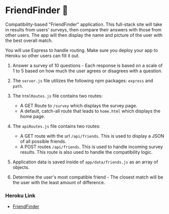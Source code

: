 # FriendFinder :couple:
Compatibility-based "FriendFinder" application. This full-stack site will take in results from users' surveys, then compare their answers with those from other users. The app will then display the name and picture of the user with the best overall match.

You will use Express to handle routing. Make sure you deploy your app to Heroku so other users can fill it out.


1. Answer a survey of 10 questions - Each response is based on a scale of 1 to 5 based on how much the user agrees or disagrees with a question.

2. The `server.js` file utilizes the following npm packages: `express` and `path`.

3. The `htmlRoutes.js` file contains two routes:

   * A GET Route to `/survey` which displays the survey page.
   * A default, catch-all route that leads to `home.html` which displays the home page.

4. The `apiRoutes.js` file contains two routes:

   * A GET route with the url `/api/friends`. This is used to display a JSON of all possible friends.
   * A POST routes `/api/friends`. This is used to handle incoming survey results. This route is also used to handle the compatibility logic.

5. Application data is saved inside of `app/data/friends.js` as an array of objects. 

6. Determine the user's most compatible friend - The closest match will be the user with the least amount of difference.


### Heroku Link

* [FriendFinder](https://friend-finder-55327.herokuapp.com/)

